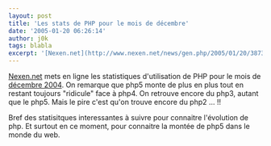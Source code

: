 ```yaml
---
layout: post
title: 'Les stats de PHP pour le mois de décembre'
date: '2005-01-20 06:26:14'
author: j0k
tags: blabla
excerpt: '[Nexen.net](http://www.nexen.net/news/gen.php/2005/01/20/3873,0,0,0,0.php) mets en ligne les statistiques d''utilisation de PHP pour le mois de [décembre 2004](http://www.nexen.net/interview/index.php?id=46).   )   On remarque que php5 monte de plus en plus tout en restant toujours "ridicule" face à php4. On retrouve encore du php3, autant que le      ...'
---
```


[Nexen.net](http://www.nexen.net/news/gen.php/2005/01/20/3873,0,0,0,0.php) mets en ligne les statistiques d'utilisation de PHP pour le mois de [décembre 2004](http://www.nexen.net/interview/index.php?id=46).      On remarque que php5 monte de plus en plus tout en restant toujours "ridicule" face à php4. On retrouve encore du php3, autant que le php5. Mais le pire c'est qu'on trouve encore du php2 ... !!

Bref des statisitques interessantes à suivre pour connaitre l'évolution de php.   Et surtout en ce moment, pour connaitre la montée de php5 dans le monde du web.
